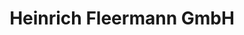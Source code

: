 ---
title: "Heinrich Fleermann GmbH"
url: /ratingen/heinrich-fleermann-gmbh/
shop: Garten-Center
---